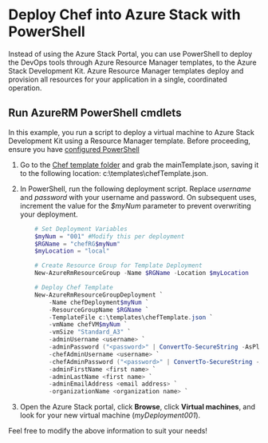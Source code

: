 # Deploy Chef into Azure Stack with PowerShell

Instead of using the Azure Stack Portal, you can use PowerShell to deploy the DevOps tools through Azure Resource Manager templates, to the Azure Stack Development Kit. Azure Resource Manager templates deploy and provision all resources for your application in a single, coordinated operation.

## Run AzureRM PowerShell cmdlets
In this example, you run a script to deploy a virtual machine to Azure Stack Development Kit using a Resource Manager template.  Before proceeding, ensure you have [configured PowerShell](https://docs.microsoft.com/en-us/azure/azure-stack/azure-stack-powershell-configure-admin)  

1. Go to the [Chef template folder](<DevOpsToolkit.ChefServer/DeploymentTemplates>) and grab the mainTemplate.json, saving it to the following location: c:\\templates\\chefTemplate.json.
2. In PowerShell, run the following deployment script. Replace *username* and *password* with your username and password. On subsequent uses, increment the value for the *$myNum* parameter to prevent overwriting your deployment.
   
   ```PowerShell
       # Set Deployment Variables
       $myNum = "001" #Modify this per deployment
       $RGName = "chefRG$myNum"
       $myLocation = "local"
   
       # Create Resource Group for Template Deployment
       New-AzureRmResourceGroup -Name $RGName -Location $myLocation
   
       # Deploy Chef Template
       New-AzureRmResourceGroupDeployment `
           -Name chefDeployment$myNum `
           -ResourceGroupName $RGName `
           -TemplateFile c:\templates\chefTemplate.json `
           -vmName chefVM$myNum `
           -vmSize "Standard_A3" `
           -adminUsername <username> `
           -adminPassword ("<password>" | ConvertTo-SecureString -AsPlainText -Force) `
           -chefAdminUsername <username> `
           -chefAdminPassword ("<password>" | ConvertTo-SecureString -AsPlainText -Force) `
           -adminFirstName <first name> `
           -adminLastName <first name> `
           -adminEmailAddress <email address> `
           -organizationName <organization name> `
   ```
3. Open the Azure Stack portal, click **Browse**, click **Virtual machines**, and look for your new virtual machine (*myDeployment001*).

Feel free to modify the above information to suit your needs!

